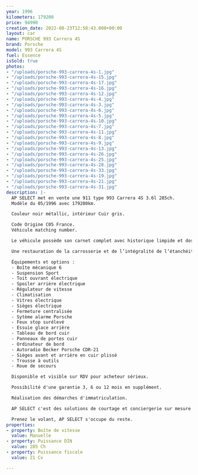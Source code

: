 ```yaml
---
year: 1996
kilometers: 179200
price: 94990
creation_date: 2022-08-23T12:58:43.000+00:00
layout: car
name: PORSCHE 993 Carrera 4S
brand: Porsche
model: 993 Carrera 4S
fuel: Essence
isSold: true
photos:
- "/uploads/porsche-993-carrera-4s-1.jpg"
- "/uploads/porsche-993-carrera-4s-15.jpg"
- "/uploads/porsche-993-carrera-4s-17.jpg"
- "/uploads/porsche-993-carrera-4s-16.jpg"
- "/uploads/porsche-993-carrera-4s-12.jpg"
- "/uploads/porsche-993-carrera-4s-4.jpg"
- "/uploads/porsche-993-carrera-4s-3.jpg"
- "/uploads/porsche-993-carrera-4s-6.jpg"
- "/uploads/porsche-993-carrera-4s-5.jpg"
- "/uploads/porsche-993-carrera-4s-10.jpg"
- "/uploads/porsche-993-carrera-4s-7.jpg"
- "/uploads/porsche-993-carrera-4s-11.jpg"
- "/uploads/porsche-993-carrera-4s-8.jpg"
- "/uploads/porsche-993-carrera-4s-9.jpg"
- "/uploads/porsche-993-carrera-4s-13.jpg"
- "/uploads/porsche-993-carrera-4s-26.jpg"
- "/uploads/porsche-993-carrera-4s-25.jpg"
- "/uploads/porsche-993-carrera-4s-28.jpg"
- "/uploads/porsche-993-carrera-4s-33.jpg"
- "/uploads/porsche-993-carrera-4s-19.jpg"
- "/uploads/porsche-993-carrera-4s-21.jpg"
- "/uploads/porsche-993-carrera-4s-31.jpg"
description: |-
  AP SELECT met en vente une 911 type 993 Carrera 4S 3.6l 285ch.
  Modèle du 05/1996 avec 179200km.

  Couleur noir métallic, intérieur Cuir gris.

  Code Origine C05 France.
  Véhicule matching number.

  Le véhicule possède son carnet complet avec historique limpide et dossier factures.

  Une restauration de la carrosserie et de l’intégralité de l’étanchéité moteur a été faite ces dernières années chez des spécialités Porsche (toutes les factures sont disponibles).

  Équipements et options :
  - Boîte mécanique 6
  - Suspension Sport
  - Toit ouvrant électrique
  - Spoiler arrière électrique
  - Régulateur de vitesse
  - Climatisation
  - Vitres électrique
  - Sièges électrique
  - Fermeture centralisée
  - Sytème alarme Porsche
  - Feux stop surélevé
  - Essuie glace arrière
  - Tableau de bord cuir
  - Panneaux de portes cuir
  - Ordinateur de bord
  - Autoradio Becker Porsche CDR-21
  - Sièges avant et arrière en cuir plissé
  - Trousse à outils
  - Roue de secours

  Disponible et visible sur RDV pour acheteur sérieux.

  Possibilité d'une garantie 3, 6 ou 12 mois en supplément.

  Réalisation des démarches d'immatriculation.

  AP SELECT c'est des solutions de courtage et conciergerie sur mesure pour profiter librement de sa passion et de son patrimoine.

  Prenez le volant, AP SELECT s'occupe du reste.
properties:
- property: Boîte de vitesse
  value: Manuelle
- property: Puissance DIN
  value: 285 Ch
- property: Puissance fiscale
  value: 21 Cv

---
```

